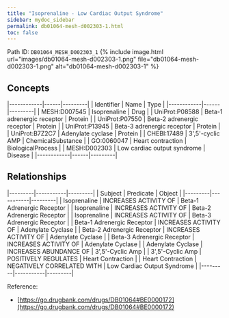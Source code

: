 ```yaml
---
title: "Isoprenaline - Low Cardiac Output Syndrome"
sidebar: mydoc_sidebar
permalink: db01064-mesh-d002303-1.html
toc: false 
---
```



Path ID: `DB01064_MESH_D002303_1`
{% include image.html url="images/db01064-mesh-d002303-1.png" file="db01064-mesh-d002303-1.png" alt="db01064-mesh-d002303-1" %}

## Concepts

|------------|------|---------|
| Identifier | Name | Type    |
|------------|------|---------|
| MESH:D007545 | Isoprenaline | Drug |
| UniProt:P08588 | Beta-1 adrenergic receptor | Protein |
| UniProt:P07550 | Beta-2 adrenergic receptor | Protein |
| UniProt:P13945 | Beta-3 adrenergic receptor | Protein |
| UniProt:B7Z2C7 | Adenylate cyclase | Protein |
| CHEBI:17489 | 3',5'-cyclic AMP | ChemicalSubstance |
| GO:0060047 | Heart contraction | BiologicalProcess |
| MESH:D002303 | Low cardiac output syndrome | Disease |
|------------|------|---------|

## Relationships

|---------|-----------|---------|
| Subject | Predicate | Object  |
|---------|-----------|---------|
| Isoprenaline | INCREASES ACTIVITY OF | Beta-1 Adrenergic Receptor |
| Isoprenaline | INCREASES ACTIVITY OF | Beta-2 Adrenergic Receptor |
| Isoprenaline | INCREASES ACTIVITY OF | Beta-3 Adrenergic Receptor |
| Beta-1 Adrenergic Receptor | INCREASES ACTIVITY OF | Adenylate Cyclase |
| Beta-2 Adrenergic Receptor | INCREASES ACTIVITY OF | Adenylate Cyclase |
| Beta-3 Adrenergic Receptor | INCREASES ACTIVITY OF | Adenylate Cyclase |
| Adenylate Cyclase | INCREASES ABUNDANCE OF | 3',5'-Cyclic Amp |
| 3',5'-Cyclic Amp | POSITIVELY REGULATES | Heart Contraction |
| Heart Contraction | NEGATIVELY CORRELATED WITH | Low Cardiac Output Syndrome |
|---------|-----------|---------|

Reference: 
  - [https://go.drugbank.com/drugs/DB01064#BE0000172](https://go.drugbank.com/drugs/DB01064#BE0000172)
